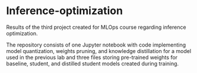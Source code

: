 # Inference-optimization
Results of the third project created for MLOps course regarding inference optimization.

The repository consists of one Jupyter notebook with code implementing model quantization, weights pruning, and knowledge distillation for a model used in the previous lab and three files storing pre-trained weights for baseline, student, and distilled student models created during training.
